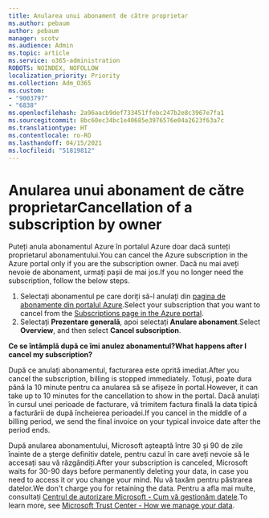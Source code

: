 ```yaml
---
title: Anularea unui abonament de către proprietar
ms.author: pebaum
author: pebaum
manager: scotv
ms.audience: Admin
ms.topic: article
ms.service: o365-administration
ROBOTS: NOINDEX, NOFOLLOW
localization_priority: Priority
ms.collection: Adm_O365
ms.custom:
- "9003797"
- "6838"
ms.openlocfilehash: 2a96aacb9def733451ffebc247b2e8c3967e7fa1
ms.sourcegitcommit: 8bc60ec34bc1e40685e3976576e04a2623f63a7c
ms.translationtype: HT
ms.contentlocale: ro-RO
ms.lasthandoff: 04/15/2021
ms.locfileid: "51819812"
---
```

# <a name="cancellation-of-a-subscription-by-owner"></a><span data-ttu-id="3a280-102">Anularea unui abonament de către proprietar</span><span class="sxs-lookup"><span data-stu-id="3a280-102">Cancellation of a subscription by owner</span></span>

<span data-ttu-id="3a280-103">Puteți anula abonamentul Azure în portalul Azure doar dacă sunteți proprietarul abonamentului.</span><span class="sxs-lookup"><span data-stu-id="3a280-103">You can cancel the Azure subscription in the Azure portal only if you are the subscription owner.</span></span> <span data-ttu-id="3a280-104">Dacă nu mai aveți nevoie de abonament, urmați pașii de mai jos.</span><span class="sxs-lookup"><span data-stu-id="3a280-104">If you no longer need the subscription, follow the below steps.</span></span>

1. <span data-ttu-id="3a280-105">Selectați abonamentul pe care doriți să-l anulați din [pagina de abonamente din portalul Azure](https://ms.portal.azure.com/#blade/Microsoft_Azure_Billing/SubscriptionsBlade).</span><span class="sxs-lookup"><span data-stu-id="3a280-105">Select your subscription that you want to cancel from the [Subscriptions page in the Azure portal](https://ms.portal.azure.com/#blade/Microsoft_Azure_Billing/SubscriptionsBlade).</span></span>
2. <span data-ttu-id="3a280-106">Selectați **Prezentare generală**, apoi selectați **Anulare abonament**.</span><span class="sxs-lookup"><span data-stu-id="3a280-106">Select **Overview**, and then select **Cancel subscription**.</span></span>

<span data-ttu-id="3a280-107">**Ce se întâmplă după ce îmi anulez abonamentul?**</span><span class="sxs-lookup"><span data-stu-id="3a280-107">**What happens after I cancel my subscription?**</span></span>

<span data-ttu-id="3a280-108">După ce anulați abonamentul, facturarea este oprită imediat.</span><span class="sxs-lookup"><span data-stu-id="3a280-108">After you cancel the subscription, billing is stopped immediately.</span></span> <span data-ttu-id="3a280-109">Totuși, poate dura până la 10 minute pentru ca anularea să se afișeze în portal.</span><span class="sxs-lookup"><span data-stu-id="3a280-109">However, it can take up to 10 minutes for the cancellation to show in the portal.</span></span> <span data-ttu-id="3a280-110">Dacă anulați în cursul unei perioade de facturare, vă trimitem factura finală la data tipică a facturării de după încheierea perioadei.</span><span class="sxs-lookup"><span data-stu-id="3a280-110">If you cancel in the middle of a billing period, we send the final invoice on your typical invoice date after the period ends.</span></span>

<span data-ttu-id="3a280-111">După anularea abonamentului, Microsoft așteaptă între 30 și 90 de zile înainte de a șterge definitiv datele, pentru cazul în care aveți nevoie să le accesați sau vă răzgândiți.</span><span class="sxs-lookup"><span data-stu-id="3a280-111">After your subscription is canceled, Microsoft waits for 30-90 days before permanently deleting your data, in case you need to access it or you change your mind.</span></span> <span data-ttu-id="3a280-112">Nu vă taxăm pentru păstrarea datelor.</span><span class="sxs-lookup"><span data-stu-id="3a280-112">We don't charge you for retaining the data.</span></span> <span data-ttu-id="3a280-113">Pentru a afla mai multe, consultați [Centrul de autorizare Microsoft - Cum vă gestionăm datele](https://www.microsoft.com/trust-center/privacy/data-management#leave).</span><span class="sxs-lookup"><span data-stu-id="3a280-113">To learn more, see [Microsoft Trust Center - How we manage your data](https://www.microsoft.com/trust-center/privacy/data-management#leave).</span></span>


